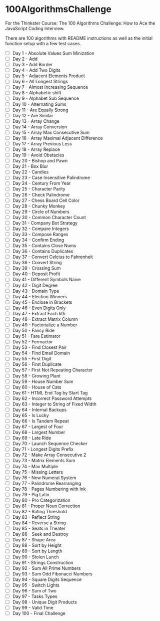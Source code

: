 # 100AlgorithmsChallenge

<p>For the Thinkster Course: The 100 Algorithms Challenge: How to Ace the JavaScript Coding Interview.</p>
<p>There are 100 algorithms with README instructions as well as the initial function setup with a few test cases.</p>

- [ ] Day 1 - 	Absolute Values Sum Minization 
- [ ] Day 2 - 	Add 
- [ ] Day 3 - 	Add Border 
- [ ] Day 4 - 	Add Two Digits 
- [ ] Day 5 - 	Adjacent Elements Product 
- [ ] Day 6 - 	All Longest Strings 
- [ ] Day 7 - 	Almost Increasing Sequence 
- [ ] Day 8 - 	Alphabetic shift 
- [ ] Day 9 - 	Alphabet Sub Sequence 
- [ ] Day 10 - 	Alternating Sums 
- [ ] Day 11 - 	Are Equally Strong 
- [ ] Day 12 - 	Are Similar 
- [ ] Day 13 - 	Array Change 
- [ ] Day 14 - 	Array Conversion 
- [ ] Day 15 - 	Array Max Consecutive Sum 
- [ ] Day 16 - 	Array Maximal Adjacent Difference 
- [ ] Day 17 - 	Array Previous Less 
- [ ] Day 18 - 	Array Replace 
- [ ] Day 19 - 	Avoid Obstacles 
- [ ] Day 20 - 	Bishop and Pawn 
- [ ] Day 21 - 	Box Blur 
- [ ] Day 22 - 	Candies 
- [ ] Day 23 - 	Case Insensitive Palindrome 
- [ ] Day 24 - 	Century From Year 
- [ ] Day 25 - 	Character Parity 
- [ ] Day 26 - 	Check Palindrome 
- [ ] Day 27 - 	Chess Board Cell Color 
- [ ] Day 28 - 	Chunky Monkey 
- [ ] Day 29 - 	Circle of Numbers 
- [ ] Day 30 - 	Common Character Count 
- [ ] Day 31 - 	Company Bot Strategy 
- [ ] Day 32 - 	Compare Integers 
- [ ] Day 33 - 	Compose Ranges 
- [ ] Day 34 - 	Confirm Ending 
- [ ] Day 35 - 	Contains Close Nums 
- [ ] Day 36 - 	Contains Duplicates 
- [ ] Day 37 - 	Convert Celcius to Fahrenheit 
- [ ] Day 38 - 	Convert String 
- [ ] Day 39 - 	Crossing Sum 
- [ ] Day 40 - 	Deposit Profit 
- [ ] Day 41 - 	Different Symbols Naive 
- [ ] Day 42 - 	Digit Degree 
- [ ] Day 43 - 	Domain Type 
- [ ] Day 44 - 	Election Winners 
- [ ] Day 45 - 	Enclose in Brackets 
- [ ] Day 46 - 	Even Digits Only 
- [ ] Day 47 - 	Extract Each kth 
- [ ] Day 48 - 	Extract Matrix Column 
- [ ] Day 49 - 	Factorialize a Number 
- [ ] Day 50 - 	Fancy Ride 
- [ ] Day 51 - 	Fare Estimator 
- [ ] Day 52 - 	Fermactor 
- [ ] Day 53 - 	Find Closest Pair 
- [ ] Day 54 - 	Find Email Domain 
- [ ] Day 55 - 	First Digit 
- [ ] Day 56 - 	First Duplicate 
- [ ] Day 57 - 	First Not Repeating Character 
- [ ] Day 58 - 	Growing Plant 
- [ ] Day 59 - 	House Number Sum 
- [ ] Day 60 - 	House of Cats 
- [ ] Day 61 - 	HTML End Tag by Start Tag 
- [ ] Day 62 - 	Incorrect Password Attempts 
- [ ] Day 63 - 	Integer to String of Fixed Width 
- [ ] Day 64 - 	Internal Backups 
- [ ] Day 65 - 	Is Lucky 
- [ ] Day 66 - 	Is Tandem Repeat 
- [ ] Day 67 - 	Largest of Four 
- [ ] Day 68 - 	Largest Number 
- [ ] Day 69 - 	Late Ride 
- [ ] Day 70 - 	Launch Sequence Checker 
- [ ] Day 71 - 	Longest Digits Prefix 
- [ ] Day 72 - 	Make Array Consecutive 2 
- [ ] Day 73 - 	Matrix Elements Sum 
- [ ] Day 74 - 	Max Multiple 
- [ ] Day 75 - 	Missing Letters 
- [ ] Day 76 - 	New Numeral System 
- [ ] Day 77 - 	Palindrome Rearranging 
- [ ] Day 78 - 	Pages Numbering with Ink 
- [ ] Day 79 - 	Pig Latin 
- [ ] Day 80 - 	Pro Categorization 
- [ ] Day 81 - 	Proper Noun Correction 
- [ ] Day 82 - 	Rating Threshold 
- [ ] Day 83 - 	Reflect String 
- [ ] Day 84 - 	Reverse a String 
- [ ] Day 85 - 	Seats in Theater 
- [ ] Day 86 - 	Seek and Destroy 
- [ ] Day 87 - 	Shape Area 
- [ ] Day 88 - 	Sort by Height 
- [ ] Day 89 - 	Sort by Length 
- [ ] Day 90 - 	Stolen Lunch 
- [ ] Day 91 - 	Strings Construction 
- [ ] Day 92 - 	Sum All Prime Numbers 
- [ ] Day 93 - 	Sum Odd Fibonacci Numbers 
- [ ] Day 94 - 	Square Digits Sequence 
- [ ] Day 95 - 	Switch Lights 
- [ ] Day 96 - 	Sum of Two 
- [ ] Day 97 - 	Tasks Types 
- [ ] Day 98 - 	Unique Digit Products 
- [ ] Day 99 - 	Valid Time 
- [ ] Day 100 - 	Final Challenge 
